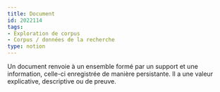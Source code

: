 ```yaml
---
title: Document
id: 2022114
tags:
- Exploration de corpus
- Corpus / données de la recherche
type: notion
---
```


Un document renvoie à un ensemble formé par un support et une information, celle-ci enregistrée de manière persistante. Il a une valeur explicative, descriptive ou de preuve.

